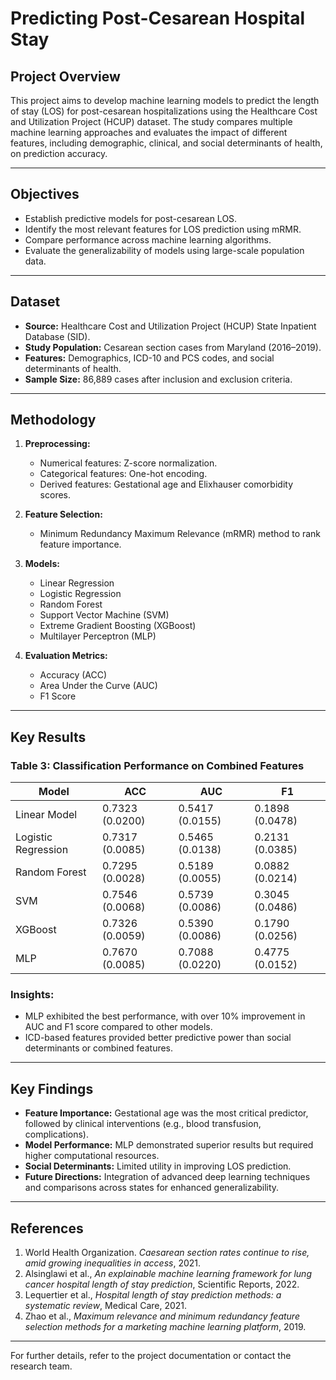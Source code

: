 # Predicting Post-Cesarean Hospital Stay

## Project Overview
This project aims to develop machine learning models to predict the length of stay (LOS) for post-cesarean hospitalizations using the Healthcare Cost and Utilization Project (HCUP) dataset. The study compares multiple machine learning approaches and evaluates the impact of different features, including demographic, clinical, and social determinants of health, on prediction accuracy.

---

## Objectives
- Establish predictive models for post-cesarean LOS.
- Identify the most relevant features for LOS prediction using mRMR.
- Compare performance across machine learning algorithms.
- Evaluate the generalizability of models using large-scale population data.

---

## Dataset
- **Source:** Healthcare Cost and Utilization Project (HCUP) State Inpatient Database (SID).
- **Study Population:** Cesarean section cases from Maryland (2016–2019).
- **Features:** Demographics, ICD-10 and PCS codes, and social determinants of health.
- **Sample Size:** 86,889 cases after inclusion and exclusion criteria.

---

## Methodology
1. **Preprocessing:**
   - Numerical features: Z-score normalization.
   - Categorical features: One-hot encoding.
   - Derived features: Gestational age and Elixhauser comorbidity scores.

2. **Feature Selection:**
   - Minimum Redundancy Maximum Relevance (mRMR) method to rank feature importance.

3. **Models:**
   - Linear Regression
   - Logistic Regression
   - Random Forest
   - Support Vector Machine (SVM)
   - Extreme Gradient Boosting (XGBoost)
   - Multilayer Perceptron (MLP)

4. **Evaluation Metrics:**
   - Accuracy (ACC)
   - Area Under the Curve (AUC)
   - F1 Score

---

## Key Results
### Table 3: Classification Performance on Combined Features

| Model               | ACC            | AUC            | F1             |
|---------------------|----------------|----------------|----------------|
| Linear Model        | 0.7323 (0.0200)| 0.5417 (0.0155)| 0.1898 (0.0478)|
| Logistic Regression | 0.7317 (0.0085)| 0.5465 (0.0138)| 0.2131 (0.0385)|
| Random Forest       | 0.7295 (0.0028)| 0.5189 (0.0055)| 0.0882 (0.0214)|
| SVM                 | 0.7546 (0.0068)| 0.5739 (0.0086)| 0.3045 (0.0486)|
| XGBoost             | 0.7326 (0.0059)| 0.5390 (0.0086)| 0.1790 (0.0256)|
| MLP                 | 0.7670 (0.0085)| 0.7088 (0.0220)| 0.4775 (0.0152)|

### Insights:
- MLP exhibited the best performance, with over 10% improvement in AUC and F1 score compared to other models.
- ICD-based features provided better predictive power than social determinants or combined features.

---

## Key Findings
- **Feature Importance:** Gestational age was the most critical predictor, followed by clinical interventions (e.g., blood transfusion, complications).
- **Model Performance:** MLP demonstrated superior results but required higher computational resources.
- **Social Determinants:** Limited utility in improving LOS prediction.
- **Future Directions:** Integration of advanced deep learning techniques and comparisons across states for enhanced generalizability.

---

## References
1. World Health Organization. *Caesarean section rates continue to rise, amid growing inequalities in access*, 2021.
2. Alsinglawi et al., *An explainable machine learning framework for lung cancer hospital length of stay prediction*, Scientific Reports, 2022.
3. Lequertier et al., *Hospital length of stay prediction methods: a systematic review*, Medical Care, 2021.
4. Zhao et al., *Maximum relevance and minimum redundancy feature selection methods for a marketing machine learning platform*, 2019.

---

For further details, refer to the project documentation or contact the research team.
